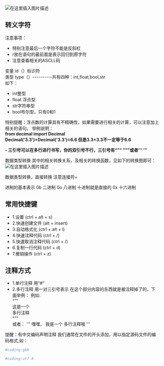 ![在这里插入图片描述](https://img-blog.csdnimg.cn/20210312100219697.png?x-oss-process=image/watermark,type_ZmFuZ3poZW5naGVpdGk,shadow_10,text_aHR0cHM6Ly9ibG9nLmNzZG4ubmV0L3dlaXhpbl80MDc0OTA0Mw==,size_16,color_FFFFFF,t_70#pic_center)

## **转义字符**

注意事项：

 - 特别注意最后一个字符不能是反斜杠
 - r放在语句的最前面是表示回归到原字符
 - 注意查看相关的ASCLL码

	
变量
id（）标识符  
类型 type（）----------共有四种：int,float,bool,str  
如下：  
 - 	int整型
 - 	float 浮点型
 - 	str字符串型
 - bool布尔型，只有0和1
	
特别提醒：浮点数的计算具有不精确性，如果需要进行相关的计算，可以注意加上相关的语句。
举例说明：  
**from decimal import Decimal  
Decimal('3.3')+Decimal('3.3')=6.6
但是3.3+3.3不一定等于6.6**
		
 **- 三引号可以在多行进行书写，你的双引号不行，三引号有“”“ ”“”或者‘’‘  ’‘’**

数据类型转换
其中的相关转换关系，及相关的转换函数，见如下的转换图即可：
![在这里插入图片描述](https://img-blog.csdnimg.cn/20210312101535797.png#pic_center)

数据类型转换，直接转换			注意连接符+
	
进制的基本表示
		0b 二进制
		0o 八进制
		十进制就是直接的
		0x 十六进制

## **常用快捷键**


- 1.设置 (ctrl + alt + s)
- 2.快速创建文件 (alt + insert)
- 3.自动格式化 (ctrl + alt + l)
- 4.快速注释代码 (ctrl + /)
- 5.快速取消注释代码 (ctrl + /)
- 6.复制一行代码 (ctrl + d)
- 7.撤销操作 (ctrl + z)


## 注释方式


- 1.单行注释  用“#”
- 2.多行注释  用一对三引号表示    在这个部分内容的东西就是被注释掉了的，下面举例：
例如:  
“”"  
这是一个  
多行注释  
“”"  
或者：
'''
嘿嘿，
我是一个
多行注释哦
'''

提醒：有中文编码声明注释  我们通常在文件的开头添加，用以指定源码文件的编码格式,如：

```python
#coding:gbk
```

```python
#coding:utf-8
```